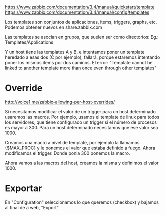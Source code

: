 https://www.zabbix.com/documentation/3.4/manual/quickstart/template
https://www.zabbix.com/documentation/3.4/manual/config/templates

Los templates son conjuntos de aplicaciones, items, triggers, graphs, etc.
Podemos obtener nuevos en share.zabbix.com

Las templates se asocian en grupos, que suelen ser como directorios:
Eg.: Templates/Applications


Y un host tiene las templates A y B, e intentamos poner un template heredado a esas dos (C por ejemplo), fallará, porque estaremos intentando poner los mismos items por dos caminos.
El error: "Template cannot be linked to another template more than once even through other templates"



# Override
http://voice1.me/zabbix-allowing-per-host-overrides/

Si necesitamos modificar el valor de un trigger para un host determinado usaremos las macros.
Por ejemplo, usamos el template de linux para todos los servidores, que tiene configurado un trigger si el número de procesos es mayor a 300.
Para un host determinado necesitamos que ese valor sea 1000.

Creamos una macro a nivel de template, por ejemplo la llamamos {$MAX_PROC} y le ponemos el valor que estaba definido a fuego.
Ahora modificamos el trigger. Donde ponia 300 ponemos la macro.

Ahora vamos a las macros del host, creamos la misma y definimos el valor 1000.


# Exportar
En "Configuration" seleccionamos lo que queremos (checkbox) y bajamos al final de a web, "Export"
